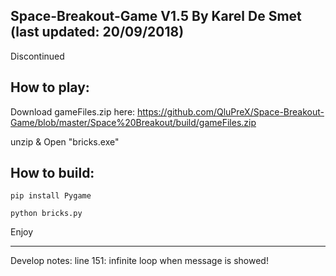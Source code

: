 Space-Breakout-Game
V1.5
By Karel De Smet (last updated: 20/09/2018)
---------------------

Discontinued

How to play:
------------
Download gameFiles.zip
here: https://github.com/QluPreX/Space-Breakout-Game/blob/master/Space%20Breakout/build/gameFiles.zip

unzip & Open "bricks.exe" 

How to build:
------------
```
pip install Pygame

python bricks.py

```
Enjoy








----------------------
Develop notes:
line 151: infinite loop when message is showed!

